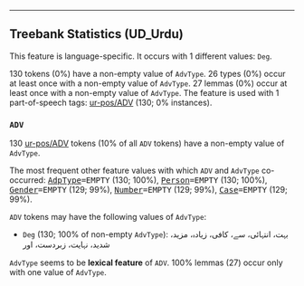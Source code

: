 

--------------------------------------------------------------------------------

## Treebank Statistics (UD_Urdu)

This feature is language-specific.
It occurs with 1 different values: `Deg`.

130 tokens (0%) have a non-empty value of `AdvType`.
26 types (0%) occur at least once with a non-empty value of `AdvType`.
27 lemmas (0%) occur at least once with a non-empty value of `AdvType`.
The feature is used with 1 part-of-speech tags: [ur-pos/ADV]() (130; 0% instances).

### `ADV`

130 [ur-pos/ADV]() tokens (10% of all `ADV` tokens) have a non-empty value of `AdvType`.

The most frequent other feature values with which `ADV` and `AdvType` co-occurred: <tt><a href="AdpType.html">AdpType</a>=EMPTY</tt> (130; 100%), <tt><a href="Person.html">Person</a>=EMPTY</tt> (130; 100%), <tt><a href="Gender.html">Gender</a>=EMPTY</tt> (129; 99%), <tt><a href="Number.html">Number</a>=EMPTY</tt> (129; 99%), <tt><a href="Case.html">Case</a>=EMPTY</tt> (129; 99%).

`ADV` tokens may have the following values of `AdvType`:

* `Deg` (130; 100% of non-empty `AdvType`): بہت، انتہائی، سے، کافی، زیادہ، مزید، شدید، نہایت، زبردست، اور

`AdvType` seems to be **lexical feature** of `ADV`. 100% lemmas (27) occur only with one value of `AdvType`.

